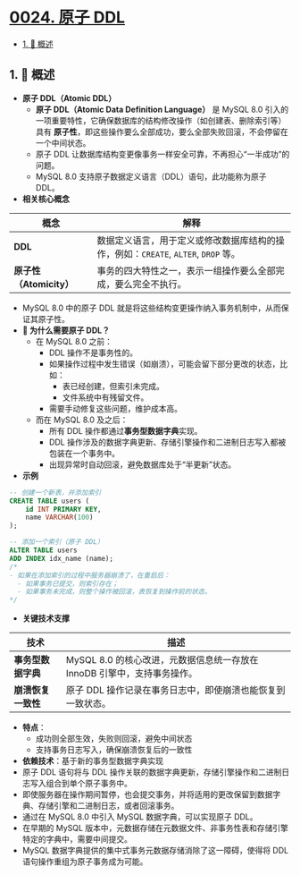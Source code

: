 # [0024. 原子 DDL](https://github.com/Tdahuyou/TNotes.sql/tree/main/notes/0024.%20%E5%8E%9F%E5%AD%90%20DDL)

<!-- region:toc -->

- [1. 📝 概述](#1--概述)

<!-- endregion:toc -->

## 1. 📝 概述

- **原子 DDL（Atomic DDL）**
  - **原子 DDL（Atomic Data Definition Language）** 是 MySQL 8.0 引入的一项重要特性，它确保数据库的结构修改操作（如创建表、删除索引等）具有 **原子性**，即这些操作要么全部成功，要么全部失败回滚，不会停留在一个中间状态。
  - 原子 DDL 让数据库结构变更像事务一样安全可靠，不再担心“一半成功”的问题。
  - MySQL 8.0 支持原子数据定义语言（DDL）语句，此功能称为原子 DDL。
- **相关核心概念**

| 概念 | 解释 |
| --- | --- |
| **DDL** | 数据定义语言，用于定义或修改数据库结构的操作，例如：`CREATE`, `ALTER`, `DROP` 等。 |
| **原子性（Atomicity）** | 事务的四大特性之一，表示一组操作要么全部完成，要么完全不执行。 |

- MySQL 8.0 中的原子 DDL 就是将这些结构变更操作纳入事务机制中，从而保证其原子性。
- **🤔 为什么需要原子 DDL？**
  - 在 MySQL 8.0 之前：
    - DDL 操作不是事务性的。
    - 如果操作过程中发生错误（如崩溃），可能会留下部分更改的状态，比如：
      - 表已经创建，但索引未完成。
      - 文件系统中有残留文件。
    - 需要手动修复这些问题，维护成本高。
  - 而在 MySQL 8.0 及之后：
    - 所有 DDL 操作都通过**事务型数据字典**实现。
    - DDL 操作涉及的数据字典更新、存储引擎操作和二进制日志写入都被包装在一个事务中。
    - 出现异常时自动回滚，避免数据库处于“半更新”状态。
- **示例**

```sql
-- 创建一个新表，并添加索引
CREATE TABLE users (
    id INT PRIMARY KEY,
    name VARCHAR(100)
);

-- 添加一个索引（原子 DDL）
ALTER TABLE users
ADD INDEX idx_name (name);
/*
- 如果在添加索引的过程中服务器崩溃了，在重启后：
  - 如果事务已提交，则索引存在；
  - 如果事务未完成，则整个操作被回滚，表恢复到操作前的状态。
*/
```

- **关键技术支撑**

| 技术 | 描述 |
| --- | --- |
| **事务型数据字典** | MySQL 8.0 的核心改进，元数据信息统一存放在 InnoDB 引擎中，支持事务操作。 |
| **崩溃恢复一致性** | 原子 DDL 操作记录在事务日志中，即使崩溃也能恢复到一致状态。 |

- **特点**：
  - 成功则全部生效，失败则回滚，避免中间状态
  - 支持事务日志写入，确保崩溃恢复后的一致性
- **依赖技术**：基于新的事务型数据字典实现
- 原子 DDL 语句将与 DDL 操作关联的数据字典更新，存储引擎操作和二进制日志写入组合到单个原子事务中。
- 即使服务器在操作期间暂停，也会提交事务，并将适用的更改保留到数据字典、存储引擎和二进制日志，或者回滚事务。
- 通过在 MySQL 8.0 中引入 MySQL 数据字典，可以实现原子 DDL。
- 在早期的 MySQL 版本中，元数据存储在元数据文件、非事务性表和存储引擎特定的字典中，需要中间提交。
- MySQL 数据字典提供的集中式事务元数据存储消除了这一障碍，使得将 DDL 语句操作重组为原子事务成为可能。

